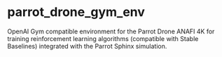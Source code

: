 # parrot_drone_gym_env

OpenAI Gym compatible environment for the Parrot Drone ANAFI 4K for training reinforcement learning algorithms (compatible with Stable Baselines) integrated with the Parrot Sphinx simulation.
